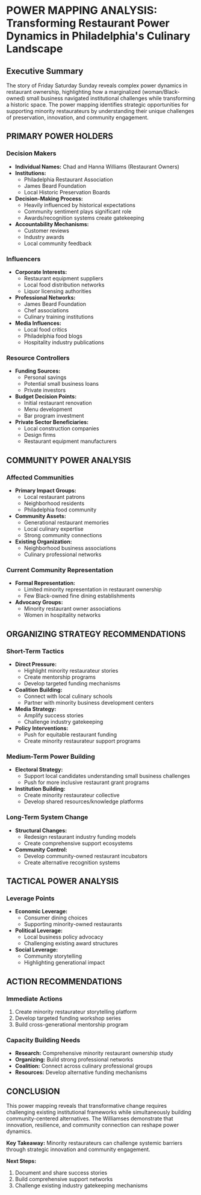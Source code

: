 # POWER MAPPING ANALYSIS: Transforming Restaurant Power Dynamics in Philadelphia's Culinary Landscape

## Executive Summary
The story of Friday Saturday Sunday reveals complex power dynamics in restaurant ownership, highlighting how a marginalized (woman/Black-owned) small business navigated institutional challenges while transforming a historic space. The power mapping identifies strategic opportunities for supporting minority restaurateurs by understanding their unique challenges of preservation, innovation, and community engagement.

## PRIMARY POWER HOLDERS

### Decision Makers
- **Individual Names:** Chad and Hanna Williams (Restaurant Owners)
- **Institutions:** 
  - Philadelphia Restaurant Association
  - James Beard Foundation
  - Local Historic Preservation Boards
- **Decision-Making Process:** 
  - Heavily influenced by historical expectations
  - Community sentiment plays significant role
  - Awards/recognition systems create gatekeeping
- **Accountability Mechanisms:** 
  - Customer reviews
  - Industry awards
  - Local community feedback

### Influencers
- **Corporate Interests:** 
  - Restaurant equipment suppliers
  - Local food distribution networks
  - Liquor licensing authorities
- **Professional Networks:** 
  - James Beard Foundation
  - Chef associations
  - Culinary training institutions
- **Media Influences:** 
  - Local food critics
  - Philadelphia food blogs
  - Hospitality industry publications

### Resource Controllers
- **Funding Sources:** 
  - Personal savings
  - Potential small business loans
  - Private investors
- **Budget Decision Points:** 
  - Initial restaurant renovation
  - Menu development
  - Bar program investment
- **Private Sector Beneficiaries:** 
  - Local construction companies
  - Design firms
  - Restaurant equipment manufacturers

## COMMUNITY POWER ANALYSIS

### Affected Communities
- **Primary Impact Groups:** 
  - Local restaurant patrons
  - Neighborhood residents
  - Philadelphia food community
- **Community Assets:** 
  - Generational restaurant memories
  - Local culinary expertise
  - Strong community connections
- **Existing Organization:** 
  - Neighborhood business associations
  - Culinary professional networks

### Current Community Representation
- **Formal Representation:** 
  - Limited minority representation in restaurant ownership
  - Few Black-owned fine dining establishments
- **Advocacy Groups:** 
  - Minority restaurant owner associations
  - Women in hospitality networks

## ORGANIZING STRATEGY RECOMMENDATIONS

### Short-Term Tactics
- **Direct Pressure:** 
  - Highlight minority restaurateur stories
  - Create mentorship programs
  - Develop targeted funding mechanisms
- **Coalition Building:** 
  - Connect with local culinary schools
  - Partner with minority business development centers
- **Media Strategy:** 
  - Amplify success stories
  - Challenge industry gatekeeping
- **Policy Interventions:** 
  - Push for equitable restaurant funding
  - Create minority restaurateur support programs

### Medium-Term Power Building
- **Electoral Strategy:** 
  - Support local candidates understanding small business challenges
  - Push for more inclusive restaurant grant programs
- **Institution Building:** 
  - Create minority restaurateur collective
  - Develop shared resources/knowledge platforms

### Long-Term System Change
- **Structural Changes:** 
  - Redesign restaurant industry funding models
  - Create comprehensive support ecosystems
- **Community Control:** 
  - Develop community-owned restaurant incubators
  - Create alternative recognition systems

## TACTICAL POWER ANALYSIS

### Leverage Points
- **Economic Leverage:** 
  - Consumer dining choices
  - Supporting minority-owned restaurants
- **Political Leverage:** 
  - Local business policy advocacy
  - Challenging existing award structures
- **Social Leverage:** 
  - Community storytelling
  - Highlighting generational impact

## ACTION RECOMMENDATIONS

### Immediate Actions
1. Create minority restaurateur storytelling platform
2. Develop targeted funding workshop series
3. Build cross-generational mentorship program

### Capacity Building Needs
- **Research:** Comprehensive minority restaurant ownership study
- **Organizing:** Build strong professional networks
- **Coalition:** Connect across culinary professional groups
- **Resources:** Develop alternative funding mechanisms

## CONCLUSION
This power mapping reveals that transformative change requires challenging existing institutional frameworks while simultaneously building community-centered alternatives. The Williamses demonstrate that innovation, resilience, and community connection can reshape power dynamics.

**Key Takeaway:** Minority restaurateurs can challenge systemic barriers through strategic innovation and community engagement.

**Next Steps:** 
1. Document and share success stories
2. Build comprehensive support networks
3. Challenge existing industry gatekeeping mechanisms